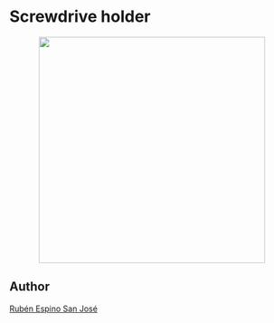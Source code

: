 # Screwdrive holder

<p align="center">
<img src="images/Holder.jpg" width="400" align = "center">
</p>

## Author
[Rubén Espino San José](https://github.com/Resaj)
